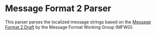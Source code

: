 # Message Format 2 Parser

This parser parses the localized message strings based on the [Message Format 2 Draft](https://github.com/unicode-org/message-format-wg/blob/main/spec/message.abnf) by the Message Format Working Group (MFWG).
